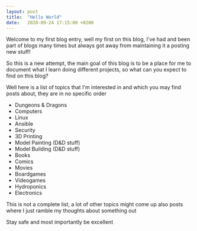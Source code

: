 ```yaml
---
layout: post
title:  "Hello World"
date:   2020-09-24 17:15:00 +0200
---
```

Welcome to my first blog entry, well my first on this blog, I've had and been part of blogs many times but always got away from maintaining it a posting new stuff!

So this is a new attempt, the main goal of this blog is to be a place for me to document what I learn doing different projects, so what can you expect to find on this blog?

Well here is a list of topics that I'm interested in and which you may find posts about, they are in no specific order

- Dungeons & Dragons
- Computers
- Linux
- Ansible
- Security
- 3D Printing
- Model Painting (D&D stuff)
- Model Building (D&D stuff)
- Books
- Comics
- Movies
- Boardgames
- Videogames
- Hydroponics
- Electronics

This is not a complete list, a lot of other topics might come up also posts where I just ramble my thoughts about something out

Stay safe and most importantly be excellent
